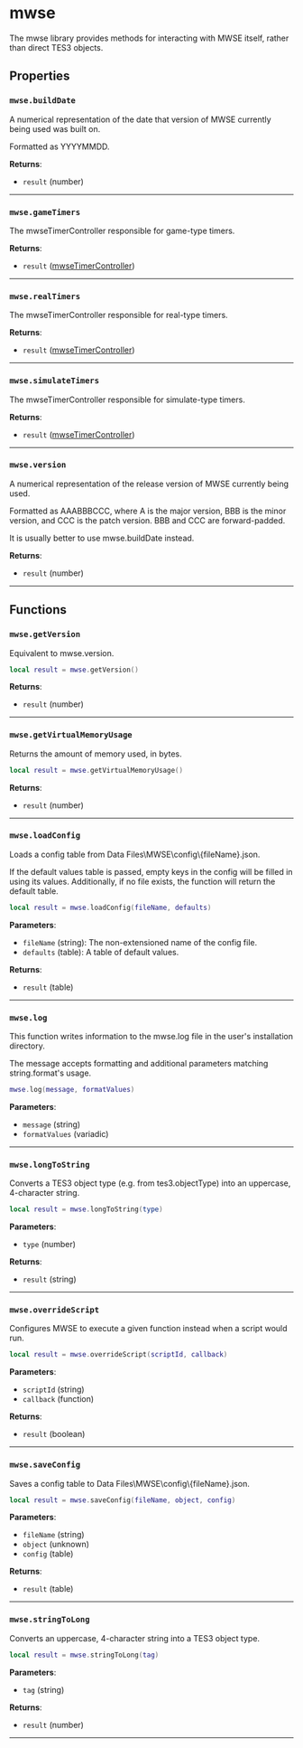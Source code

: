 # mwse

The mwse library provides methods for interacting with MWSE itself, rather than direct TES3 objects.

## Properties

### `mwse.buildDate`

A numerical representation of the date that version of MWSE currently being used was built on.

Formatted as YYYYMMDD.

**Returns**:

* `result` (number)

***

### `mwse.gameTimers`

The mwseTimerController responsible for game-type timers.

**Returns**:

* `result` ([mwseTimerController](../../types/mwseTimerController))

***

### `mwse.realTimers`

The mwseTimerController responsible for real-type timers.

**Returns**:

* `result` ([mwseTimerController](../../types/mwseTimerController))

***

### `mwse.simulateTimers`

The mwseTimerController responsible for simulate-type timers.

**Returns**:

* `result` ([mwseTimerController](../../types/mwseTimerController))

***

### `mwse.version`

A numerical representation of the release version of MWSE currently being used.

Formatted as AAABBBCCC, where A is the major version, BBB is the minor version, and CCC is the patch version. BBB and CCC are forward-padded.

It is usually better to use mwse.buildDate instead.

**Returns**:

* `result` (number)

***

## Functions

### `mwse.getVersion`

Equivalent to mwse.version.

```lua
local result = mwse.getVersion()
```

**Returns**:

* `result` (number)

***

### `mwse.getVirtualMemoryUsage`

Returns the amount of memory used, in bytes.

```lua
local result = mwse.getVirtualMemoryUsage()
```

**Returns**:

* `result` (number)

***

### `mwse.loadConfig`

Loads a config table from Data Files\\MWSE\\config\\{fileName}.json.
	
If the default values table is passed, empty keys in the config will be filled in using its values. Additionally, if no file exists, the function will return the default table.

```lua
local result = mwse.loadConfig(fileName, defaults)
```

**Parameters**:

* `fileName` (string): The non-extensioned name of the config file.
* `defaults` (table): A table of default values.

**Returns**:

* `result` (table)

***

### `mwse.log`

This function writes information to the mwse.log file in the user's installation directory.

The message accepts formatting and additional parameters matching string.format's usage.

```lua
mwse.log(message, formatValues)
```

**Parameters**:

* `message` (string)
* `formatValues` (variadic)

***

### `mwse.longToString`

Converts a TES3 object type (e.g. from tes3.objectType) into an uppercase, 4-character string.

```lua
local result = mwse.longToString(type)
```

**Parameters**:

* `type` (number)

**Returns**:

* `result` (string)

***

### `mwse.overrideScript`

Configures MWSE to execute a given function instead when a script would run.

```lua
local result = mwse.overrideScript(scriptId, callback)
```

**Parameters**:

* `scriptId` (string)
* `callback` (function)

**Returns**:

* `result` (boolean)

***

### `mwse.saveConfig`

Saves a config table to Data Files\\MWSE\\config\\{fileName}.json.

```lua
local result = mwse.saveConfig(fileName, object, config)
```

**Parameters**:

* `fileName` (string)
* `object` (unknown)
* `config` (table)

**Returns**:

* `result` (table)

***

### `mwse.stringToLong`

Converts an uppercase, 4-character string into a TES3 object type.

```lua
local result = mwse.stringToLong(tag)
```

**Parameters**:

* `tag` (string)

**Returns**:

* `result` (number)

***

